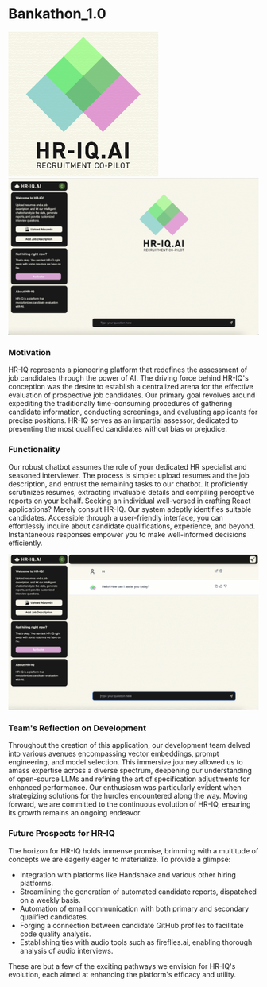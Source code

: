# Bankathon_1.0

<img src='./screenshots/HRIQ.png' />
<img src='./screenshots/prot1.png' />

### Motivation
HR-IQ represents a pioneering platform that redefines the assessment of job candidates through the power of AI. The driving force behind HR-IQ's conception was the desire to establish a centralized arena for the effective evaluation of prospective job candidates. Our primary goal revolves around expediting the traditionally time-consuming procedures of gathering candidate information, conducting screenings, and evaluating applicants for precise positions. HR-IQ serves as an impartial assessor, dedicated to presenting the most qualified candidates without bias or prejudice.


### Functionality
Our robust chatbot assumes the role of your dedicated HR specialist and seasoned interviewer. The process is simple: upload resumes and the job description, and entrust the remaining tasks to our chatbot. It proficiently scrutinizes resumes, extracting invaluable details and compiling perceptive reports on your behalf. Seeking an individual well-versed in crafting React applications? Merely consult HR-IQ. Our system adeptly identifies suitable candidates. Accessible through a user-friendly interface, you can effortlessly inquire about candidate qualifications, experience, and beyond. Instantaneous responses empower you to make well-informed decisions efficiently.

<img src='./screenshots/prot2.png' />

### Team's Reflection on Development
Throughout the creation of this application, our development team delved into various avenues encompassing vector embeddings, prompt engineering, and model selection. This immersive journey allowed us to amass expertise across a diverse spectrum, deepening our understanding of open-source LLMs and refining the art of specification adjustments for enhanced performance. Our enthusiasm was particularly evident when strategizing solutions for the hurdles encountered along the way. Moving forward, we are committed to the continuous evolution of HR-IQ, ensuring its growth remains an ongoing endeavor.

### Future Prospects for HR-IQ
The horizon for HR-IQ holds immense promise, brimming with a multitude of concepts we are eagerly eager to materialize. To provide a glimpse:

- Integration with platforms like Handshake and various other hiring platforms.
- Streamlining the generation of automated candidate reports, dispatched on a weekly basis.
- Automation of email communication with both primary and secondary qualified candidates.
- Forging a connection between candidate GitHub profiles to facilitate code quality analysis.
- Establishing ties with audio tools such as fireflies.ai, enabling thorough analysis of audio interviews.

These are but a few of the exciting pathways we envision for HR-IQ's evolution, each aimed at enhancing the platform's efficacy and utility.
